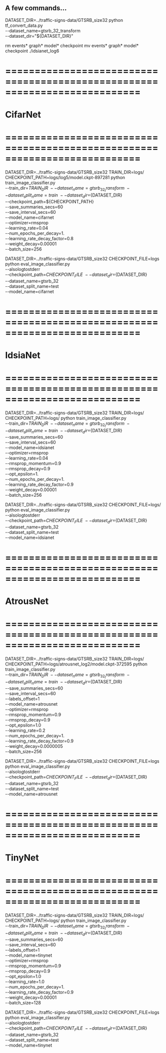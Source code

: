 ## A few commands...

DATASET_DIR=../traffic-signs-data/GTSRB_size32
python tf_convert_data.py \
    --dataset_name=gtsrb_32_transform \
    --dataset_dir="${DATASET_DIR}"

rm events* graph* model* checkpoint
mv events* graph* model* checkpoint ./idsianet_log6

# ===========================================================================
# CifarNet
# ===========================================================================
DATASET_DIR=../traffic-signs-data/GTSRB_size32
TRAIN_DIR=logs/
CHECKPOINT_PATH=logs/log5/model.ckpt-897281
python train_image_classifier.py \
    --train_dir=${TRAIN_DIR} \
    --dataset_name=gtsrb_32_transform \
    --dataset_split_name=train \
    --dataset_dir=${DATASET_DIR} \
    --checkpoint_path=${CHECKPOINT_PATH} \
    --save_summaries_secs=60 \
    --save_interval_secs=60 \
    --model_name=cifarnet \
    --optimizer=rmsprop \
    --learning_rate=0.04 \
    --num_epochs_per_decay=1. \
    --learning_rate_decay_factor=0.8 \
    --weight_decay=0.00001 \
    --batch_size=256

DATASET_DIR=../traffic-signs-data/GTSRB_size32
CHECKPOINT_FILE=logs
python eval_image_classifier.py \
    --alsologtostderr \
    --checkpoint_path=${CHECKPOINT_FILE} \
    --dataset_dir=${DATASET_DIR} \
    --dataset_name=gtsrb_32 \
    --dataset_split_name=test \
    --model_name=cifarnet

# ===========================================================================
# IdsiaNet
# ===========================================================================
DATASET_DIR=../traffic-signs-data/GTSRB_size32
TRAIN_DIR=logs/
CHECKPOINT_PATH=logs/
python train_image_classifier.py \
    --train_dir=${TRAIN_DIR} \
    --dataset_name=gtsrb_32_transform \
    --dataset_split_name=train \
    --dataset_dir=${DATASET_DIR} \
    --save_summaries_secs=60 \
    --save_interval_secs=60 \
    --model_name=idsianet \
    --optimizer=rmsprop \
    --learning_rate=0.04 \
    --rmsprop_momentum=0.9 \
    --rmsprop_decay=0.9 \
    --opt_epsilon=1. \
    --num_epochs_per_decay=1. \
    --learning_rate_decay_factor=0.9 \
    --weight_decay=0.00001 \
    --batch_size=256

DATASET_DIR=../traffic-signs-data/GTSRB_size32
CHECKPOINT_FILE=logs/
python eval_image_classifier.py \
    --alsologtostderr \
    --checkpoint_path=${CHECKPOINT_FILE} \
    --dataset_dir=${DATASET_DIR} \
    --dataset_name=gtsrb_32 \
    --dataset_split_name=test \
    --model_name=idsianet

# ===========================================================================
# AtrousNet
# ===========================================================================
DATASET_DIR=../traffic-signs-data/GTSRB_size32
TRAIN_DIR=logs/
CHECKPOINT_PATH=logs/atrousnet_log2/model.ckpt-372595
python train_image_classifier.py \
    --train_dir=${TRAIN_DIR} \
    --dataset_name=gtsrb_32_transform \
    --dataset_split_name=train \
    --dataset_dir=${DATASET_DIR} \
    --save_summaries_secs=60 \
    --save_interval_secs=60 \
    --labels_offset=1 \
    --model_name=atrousnet \
    --optimizer=rmsprop \
    --rmsprop_momentum=0.9 \
    --rmsprop_decay=0.9 \
    --opt_epsilon=1.0 \
    --learning_rate=0.2 \
    --num_epochs_per_decay=1. \
    --learning_rate_decay_factor=0.9 \
    --weight_decay=0.0000005 \
    --batch_size=256

DATASET_DIR=../traffic-signs-data/GTSRB_size32
CHECKPOINT_FILE=logs
python eval_image_classifier.py \
    --alsologtostderr \
    --checkpoint_path=${CHECKPOINT_FILE} \
    --dataset_dir=${DATASET_DIR} \
    --dataset_name=gtsrb_32 \
    --dataset_split_name=test \
    --model_name=atrousnet


# ===========================================================================
# TinyNet
# ===========================================================================
DATASET_DIR=../traffic-signs-data/GTSRB_size32
TRAIN_DIR=logs/
CHECKPOINT_PATH=logs/
python train_image_classifier.py \
    --train_dir=${TRAIN_DIR} \
    --dataset_name=gtsrb_32_transform \
    --dataset_split_name=train \
    --dataset_dir=${DATASET_DIR} \
    --save_summaries_secs=60 \
    --save_interval_secs=60 \
    --labels_offset=1 \
    --model_name=tinynet \
    --optimizer=rmsprop \
    --rmsprop_momentum=0.9 \
    --rmsprop_decay=0.9 \
    --opt_epsilon=1.0 \
    --learning_rate=1.0 \
    --num_epochs_per_decay=1. \
    --learning_rate_decay_factor=0.9 \
    --weight_decay=0.00001 \
    --batch_size=128

DATASET_DIR=../traffic-signs-data/GTSRB_size32
CHECKPOINT_FILE=logs
python eval_image_classifier.py \
    --alsologtostderr \
    --checkpoint_path=${CHECKPOINT_FILE} \
    --dataset_dir=${DATASET_DIR} \
    --dataset_name=gtsrb_32 \
    --dataset_split_name=test \
    --model_name=tinynet
